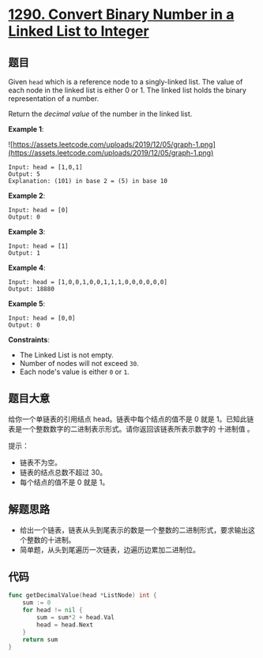# [1290. Convert Binary Number in a Linked List to Integer](https://leetcode.com/problems/convert-binary-number-in-a-linked-list-to-integer/)



## 题目

Given `head` which is a reference node to a singly-linked list. The value of each node in the linked list is either 0 or 1. The linked list holds the binary representation of a number.

Return the *decimal value* of the number in the linked list.

**Example 1**:

![https://assets.leetcode.com/uploads/2019/12/05/graph-1.png](https://assets.leetcode.com/uploads/2019/12/05/graph-1.png)

```
Input: head = [1,0,1]
Output: 5
Explanation: (101) in base 2 = (5) in base 10
```

**Example 2**:

```
Input: head = [0]
Output: 0
```

**Example 3**:

```
Input: head = [1]
Output: 1
```

**Example 4**:

```
Input: head = [1,0,0,1,0,0,1,1,1,0,0,0,0,0,0]
Output: 18880
```

**Example 5**:

```
Input: head = [0,0]
Output: 0
```

**Constraints**:

- The Linked List is not empty.
- Number of nodes will not exceed `30`.
- Each node's value is either `0` or `1`.

## 题目大意

给你一个单链表的引用结点 head。链表中每个结点的值不是 0 就是 1。已知此链表是一个整数数字的二进制表示形式。请你返回该链表所表示数字的 十进制值 。

提示：

- 链表不为空。
- 链表的结点总数不超过 30。
- 每个结点的值不是 0 就是 1。

## 解题思路

- 给出一个链表，链表从头到尾表示的数是一个整数的二进制形式，要求输出这个整数的十进制。
- 简单题，从头到尾遍历一次链表，边遍历边累加二进制位。

## 代码

```go
func getDecimalValue(head *ListNode) int {
    sum := 0
    for head != nil {
        sum = sum*2 + head.Val
        head = head.Next
    }
    return sum
}
```